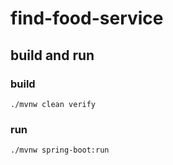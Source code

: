 # find-food-service
    
## build and run

### build
    ./mvnw clean verify    

### run
    ./mvnw spring-boot:run    
